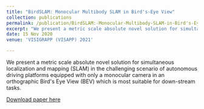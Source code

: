 ```yaml
---
title: "BirdSLAM: Monocular Multibody SLAM in Bird's-Eye View"
collection: publications
permalink: /publication/BirdSLAM:-Monocular-Multibody-SLAM-in-Bird's-Eye-View
excerpt: "We present a metric scale absolute novel solution for simultaneous localization and mapping (SLAM) in the challenging scenario of autonomous driving platforms equipped with only a monocular camera in an orthographic Bird's Eye View (BEV) which is most suitable for down-stream."
date: 15 Nov 2020
venue: 'VISIGRAPP (VISAPP) 2021'

---
```

<!-- paperurl: 'http://anirudharamesh.github.io/files/BirdSLAM.pdf' -->
<!-- citation: 'Your Name, You. (2010). &quot;Paper Title Number 2.&quot; <i>Journal 1</i>. 1(2).' -->
We present a metric scale absolute novel solution for simultaneous localization and mapping (SLAM) in the challenging scenario of autonomous driving platforms equipped with only a monocular camera in an orthographic Bird's Eye View (BEV) which is most suitable for down-stream tasks.

[Download paper here](https://arxiv.org/abs/2011.07613)

<!-- Recommended citation: Your Name, You. (2010). "Paper Title Number 2." <i>Journal 1</i>. 1(2). -->
